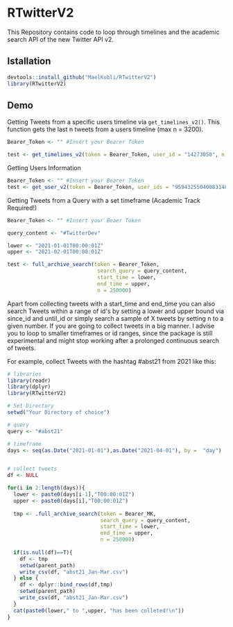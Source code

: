 # RTwitterV2
This Repository contains code to loop through timelines and the academic search API of the new Twitter API v2.


## Istallation
```r
devtools::install_github("MaelKubli/RTwitterV2")
library(RTwitterV2)
```

## Demo
Getting Tweets from a specific users timeline via `get_timelines_v2()`. This function gets the last n tweets from a users timeline (max n = 3200).

```r
Bearer_Token <- "" #Insert your Bearer Token

test <- get_timelines_v2(token = Bearer_Token, user_id = "14273050", n = 100)
```

Getting Users Information

```r
Bearer_Token <- "" #Insert your Bearer Token
test <- get_user_v2(token = Bearer_Token, user_ids = "959432550400831488,62777265,14273050")
```

Getting Tweets from a Query with a set timeframe (Academic Track Required!)

```r
Bearer_Token <- "" #Insert your Beaer Token

query_content <- "#TwitterDev"

lower <- "2021-01-01T00:00:01Z"
upper <- "2021-02-01T00:00:01Z"

test <- full_archive_search(token = Bearer_Token, 
                             search_query = query_content, 
                             start_time = lower, 
                             end_time = upper, 
                             n = 250000)

```

Apart from collecting tweets with a start_time and end_time you can also search Tweets within a range of id's by setting a lower and upper bound via since_id and until_id or simply search a sample of X tweets by setting n to a given number.
If you are going to collect tweets in a big manner. I advise you to loop to smaller timeframes or id ranges, since the package is still experimental and might stop working after a prolonged continuous search of tweets. 

For example, collect Tweets with the hashtag #abst21 from 2021 like this:

```r
# libraries
library(readr)
library(dplyr)
library(RTwitterV2)

# Set Directory
setwd("Your Directory of choice")

# query
query <- "#abst21"

# timeframe
days <- seq(as.Date("2021-01-01"),as.Date("2021-04-01"), by =  "day")


# collect tweets
df <- NULL

for(i in 2:length(days)){
  lower <- paste0(days[i-1],"T00:00:01Z")
  upper <- paste0(days[i],"T00:00:01Z")
  
  tmp <- .full_archive_search(token = Bearer_MK, 
                              search_query = query_content, 
                              start_time = lower, 
                              end_time = upper, 
                              n = 250000)
  
  if(is.null(df)==T){
    df <- tmp
    setwd(parent_path)
    write_csv(df, "abst21_Jan-Mar.csv")
  } else {
    df <- dplyr::bind_rows(df,tmp)
    setwd(parent_path)
    write_csv(df, "abst21_Jan-Mar.csv")
  }
  cat(paste0(lower," to ",upper, "has been colleted!\n"))  
}

```
